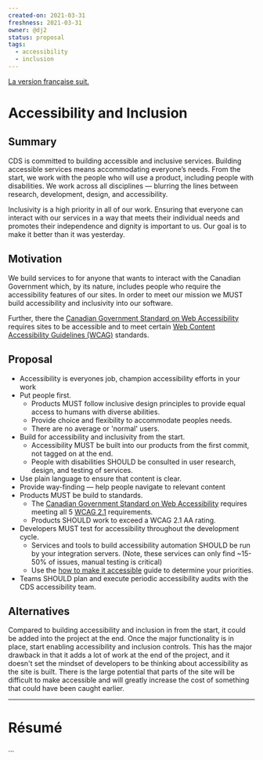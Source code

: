 ```yaml
---
created-on: 2021-03-31
freshness: 2021-03-31
owner: @dj2
status: proposal
tags:
  - accessibility
  - inclusion
---
```


[La version française suit.](#résumé)

# Accessibility and Inclusion

## Summary
CDS is committed to building accessible and inclusive services. Building
accessible services means accommodating everyone’s needs. From the start, we
work with the people who will use a product, including people with disabilities.
We work across all disciplines — blurring the lines between research,
development, design, and accessibility.

Inclusivity is a high priority in all of our work. Ensuring that everyone can
interact with our services in a way that meets their individual needs and
promotes their independence and dignity is important to us. Our goal is to make
it better than it was yesterday.


## Motivation
We build services to for anyone that wants to interact with the Canadian
Government which, by its nature, includes people who require the accessibility
features of our sites. In order to meet our mission we MUST build accessibility
and inclusivity into our software.

Further, there the [Canadian Government Standard on Web Accessibility](https://www.tbs-sct.gc.ca/pol/doc-eng.aspx?id=23601) requires sites to be accessible and to meet certain
[Web Content Accessibility Guidelines (WCAG)](https://www.w3.org/TR/WCAG21/)
standards.


## Proposal
 * Accessibility is everyones job, champion accessibility efforts in your work
 * Put people first.
   * Products MUST follow inclusive design principles to provide equal access to
     humans with diverse abilities.
   * Provide choice and flexibility to accommodate peoples needs.
   * There are no average or 'normal' users.
 * Build for accessibility and inclusivity from the start.
   * Accessibility MUST be built into our products from the first commit,
     not tagged on at the end.
   * People with disabilities SHOULD be consulted in user research, design, and
     testing of services.
 * Use plain language to ensure that content is clear.
 * Provide way-finding &mdash; help people navigate to relevant content
 * Products MUST be build to standards.
   * The [Canadian Government Standard on Web Accessibility](https://www.tbs-sct.gc.ca/pol/doc-eng.aspx?id=23601) requires meeting all 5 [WCAG 2.1](https://www.w3.org/TR/WCAG21/)
   requirements.
   * Products SHOULD work to exceed a WCAG 2.1 AA rating.
 * Developers MUST test for accessibility throughout the development cycle.
   * Services and tools to build accessibility automation SHOULD be run by
     your integration servers. (Note, these services can only find ~15-50% of
     issues, manual testing is critical)
   * Use the [how to make it accessible](https://digital.canada.ca/a11y/how-to-make-it-accessible/)
     guide to determine your priorities.
 * Teams SHOULD plan and execute periodic accessibility audits with the CDS
   accessibility team.


## Alternatives
Compared to building accessibility and inclusion in from the start, it could be
added into the project at the end. Once the major functionality is in place,
start enabling accessibility and inclusion controls. This has the major drawback
in that it adds a lot of work at the end of the project, and it doesn't set the
mindset of developers to be thinking about accessibility as the site is built.
There is the large potential that parts of the site will be difficult to make
accessible and will greatly increase the cost of something that could have been
caught earlier.

---

# Résumé

...


